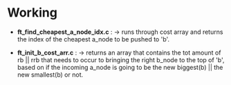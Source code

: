 # Working
+ **ft_find_cheapest_a_node_idx.c** :
  -> runs through cost array and returns the index of the cheapest a_node to be pushed to 'b'.
  
+ **ft_init_b_cost_arr.c** :
  -> returns an array that contains the tot amount of rb || rrb that needs to occur to bringing the right b_node to the top of 'b', based on if the incoming a_node is going to be the new biggest(b) || the new smallest(b) or not.